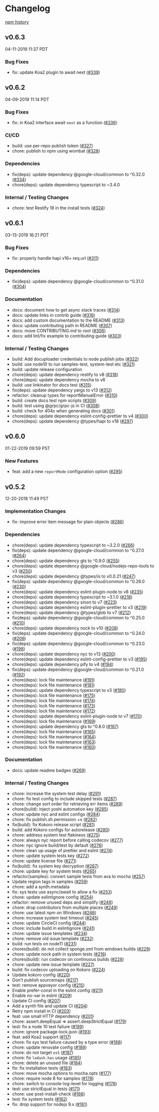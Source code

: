 # Changelog

[npm history][1]

[1]: https://www.npmjs.com/package/@google-cloud/error-reporting?activeTab=versions

## v0.6.3

04-11-2019 11:37 PDT

### Bug Fixes

- fix: update Koa2 plugin to await next ([#339](https://github.com/googleapis/nodejs-error-reporting/pull/339))

## v0.6.2

04-09-2019 11:14 PDT

### Bug Fixes

- fix: in Koa2 interface await `next` as a function ([#336](https://github.com/googleapis/nodejs-error-reporting/pull/336))

### CI/CD

- build: use per-repo publish token ([#327](https://github.com/googleapis/nodejs-error-reporting/pull/327))
- chore: publish to npm using wombat ([#328](https://github.com/googleapis/nodejs-error-reporting/pull/328))

### Dependencies

- fix(deps): update dependency @google-cloud/common to ^0.32.0 ([#334](https://github.com/googleapis/nodejs-error-reporting/pull/334))
- chore(deps): update dependency typescript to ~3.4.0

### Internal / Testing Changes

- chore: test Restify 18 in the install tests ([#324](https://github.com/googleapis/nodejs-error-reporting/pull/324))

## v0.6.1

03-13-2019 16:21 PDT

### Bug Fixes
- fix: properly handle hapi v16+ req.url ([#311](https://github.com/googleapis/nodejs-error-reporting/pull/311))

### Dependencies
- fix(deps): update dependency @google-cloud/common to ^0.31.0 ([#304](https://github.com/googleapis/nodejs-error-reporting/pull/304))

### Documentation
- docs: document how to get async stack traces ([#314](https://github.com/googleapis/nodejs-error-reporting/pull/314))
- docs: update links in contrib guide ([#316](https://github.com/googleapis/nodejs-error-reporting/pull/316))
- docs: add custom documentation to the README ([#313](https://github.com/googleapis/nodejs-error-reporting/pull/313))
- docs: update contributing path in README ([#307](https://github.com/googleapis/nodejs-error-reporting/pull/307))
- docs: move CONTRIBUTING.md to root ([#306](https://github.com/googleapis/nodejs-error-reporting/pull/306))
- docs: add lint/fix example to contributing guide ([#303](https://github.com/googleapis/nodejs-error-reporting/pull/303))

### Internal / Testing Changes
- build: Add docuploader credentials to node publish jobs ([#322](https://github.com/googleapis/nodejs-error-reporting/pull/322))
- build: use node10 to run samples-test, system-test etc ([#321](https://github.com/googleapis/nodejs-error-reporting/pull/321))
- build: update release configuration
- chore(deps): update dependency restify to v8 ([#318](https://github.com/googleapis/nodejs-error-reporting/pull/318))
- chore(deps): update dependency mocha to v6
- build: use linkinator for docs test ([#315](https://github.com/googleapis/nodejs-error-reporting/pull/315))
- fix(deps): update dependency yargs to v13 ([#312](https://github.com/googleapis/nodejs-error-reporting/pull/312))
- refactor: cleanup types for reportManualError ([#310](https://github.com/googleapis/nodejs-error-reporting/pull/310))
- build: create docs test npm scripts ([#309](https://github.com/googleapis/nodejs-error-reporting/pull/309))
- build: test using @grpc/grpc-js in CI ([#308](https://github.com/googleapis/nodejs-error-reporting/pull/308))
- build: check for 404s when generating docs ([#301](https://github.com/googleapis/nodejs-error-reporting/pull/301))
- chore(deps): update dependency eslint-config-prettier to v4 ([#300](https://github.com/googleapis/nodejs-error-reporting/pull/300))
- chore(deps): update dependency @types/hapi to v18 ([#297](https://github.com/googleapis/nodejs-error-reporting/pull/297))

## v0.6.0

01-22-2019 09:59 PST

### New Features
- feat: add a new `reportMode` configuration option ([#295](https://github.com/googleapis/nodejs-error-reporting/pull/295))

## v0.5.2

12-20-2018 11:49 PST

### Implementation Changes

- fix: improve error item message for plain objects ([#286](https://github.com/googleapis/nodejs-error-reporting/pull/286))

### Dependencies

- chore(deps): update dependency typescript to ~3.2.0 ([#266](https://github.com/googleapis/nodejs-error-reporting/pull/266))
- fix(deps): update dependency @google-cloud/common to ^0.27.0 ([#264](https://github.com/googleapis/nodejs-error-reporting/pull/264))
- chore(deps): update dependency gts to ^0.9.0 ([#255](https://github.com/googleapis/nodejs-error-reporting/pull/255))
- chore(deps): update dependency @google-cloud/nodejs-repo-tools to v3 ([#250](https://github.com/googleapis/nodejs-error-reporting/pull/250))
- chore(deps): update dependency @types/is to v0.0.21 ([#247](https://github.com/googleapis/nodejs-error-reporting/pull/247))
- fix(deps): update dependency @google-cloud/common to ^0.26.0 ([#230](https://github.com/googleapis/nodejs-error-reporting/pull/230))
- chore(deps): update dependency eslint-plugin-node to v8 ([#235](https://github.com/googleapis/nodejs-error-reporting/pull/235))
- chore(deps): update dependency typescript to ~3.1.0 ([#218](https://github.com/googleapis/nodejs-error-reporting/pull/218))
- chore(deps): update dependency sinon to v7 ([#223](https://github.com/googleapis/nodejs-error-reporting/pull/223))
- chore(deps): update dependency eslint-plugin-prettier to v3 ([#219](https://github.com/googleapis/nodejs-error-reporting/pull/219))
- chore(deps): update dependency @types/glob to v7 ([#212](https://github.com/googleapis/nodejs-error-reporting/pull/212))
- fix(deps): update dependency @google-cloud/common to ^0.25.0 ([#210](https://github.com/googleapis/nodejs-error-reporting/pull/210))
- chore(deps): update dependency nock to v10 ([#208](https://github.com/googleapis/nodejs-error-reporting/pull/208))
- fix(deps): update dependency @google-cloud/common to ^0.24.0 ([#206](https://github.com/googleapis/nodejs-error-reporting/pull/206))
- fix(deps): update dependency @google-cloud/common to ^0.23.0 ([#198](https://github.com/googleapis/nodejs-error-reporting/pull/198))
- chore(deps): update dependency nyc to v13 ([#200](https://github.com/googleapis/nodejs-error-reporting/pull/200))
- chore(deps): update dependency eslint-config-prettier to v3 ([#195](https://github.com/googleapis/nodejs-error-reporting/pull/195))
- chore(deps): update dependency pify to v4 ([#194](https://github.com/googleapis/nodejs-error-reporting/pull/194))
- fix(deps): update dependency @google-cloud/common to ^0.21.0 ([#192](https://github.com/googleapis/nodejs-error-reporting/pull/192))
- chore(deps): lock file maintenance ([#191](https://github.com/googleapis/nodejs-error-reporting/pull/191))
- chore(deps): lock file maintenance ([#181](https://github.com/googleapis/nodejs-error-reporting/pull/181))
- chore(deps): update dependency typescript to v3 ([#180](https://github.com/googleapis/nodejs-error-reporting/pull/180))
- chore(deps): lock file maintenance ([#175](https://github.com/googleapis/nodejs-error-reporting/pull/175))
- chore(deps): lock file maintenance ([#174](https://github.com/googleapis/nodejs-error-reporting/pull/174))
- chore(deps): lock file maintenance ([#173](https://github.com/googleapis/nodejs-error-reporting/pull/173))
- chore(deps): lock file maintenance ([#172](https://github.com/googleapis/nodejs-error-reporting/pull/172))
- chore(deps): update dependency eslint-plugin-node to v7 ([#170](https://github.com/googleapis/nodejs-error-reporting/pull/170))
- chore(deps): lock file maintenance ([#169](https://github.com/googleapis/nodejs-error-reporting/pull/169))
- chore(deps): update dependency gts to ^0.8.0 ([#167](https://github.com/googleapis/nodejs-error-reporting/pull/167))
- chore(deps): lock file maintenance ([#165](https://github.com/googleapis/nodejs-error-reporting/pull/165))
- chore(deps): lock file maintenance ([#164](https://github.com/googleapis/nodejs-error-reporting/pull/164))
- chore(deps): lock file maintenance ([#163](https://github.com/googleapis/nodejs-error-reporting/pull/163))
- chore(deps): lock file maintenance ([#160](https://github.com/googleapis/nodejs-error-reporting/pull/160))


### Documentation

- docs: update readme badges ([#269](https://github.com/googleapis/nodejs-error-reporting/pull/269))

### Internal / Testing Changes

- chore: increase the system test delay ([#291](https://github.com/googleapis/nodejs-error-reporting/pull/291))
- chore: fix test config to include skipped tests ([#287](https://github.com/googleapis/nodejs-error-reporting/pull/287))
- chore: change sort order for retrieving err items ([#289](https://github.com/googleapis/nodejs-error-reporting/pull/289))
- chore(build): inject yoshi automation key ([#285](https://github.com/googleapis/nodejs-error-reporting/pull/285))
- chore: update nyc and eslint configs ([#284](https://github.com/googleapis/nodejs-error-reporting/pull/284))
- chore: fix publish.sh permission +x ([#282](https://github.com/googleapis/nodejs-error-reporting/pull/282))
- fix(build): fix Kokoro release script ([#281](https://github.com/googleapis/nodejs-error-reporting/pull/281))
- build: add Kokoro configs for autorelease ([#280](https://github.com/googleapis/nodejs-error-reporting/pull/280))
- chore: address system test flakiness ([#275](https://github.com/googleapis/nodejs-error-reporting/pull/275))
- chore: always nyc report before calling codecov ([#277](https://github.com/googleapis/nodejs-error-reporting/pull/277))
- chore: nyc ignore build/test by default ([#276](https://github.com/googleapis/nodejs-error-reporting/pull/276))
- chore: clean up usage of prettier and eslint ([#274](https://github.com/googleapis/nodejs-error-reporting/pull/274))
- chore: update system tests key ([#272](https://github.com/googleapis/nodejs-error-reporting/pull/272))
- chore: update license file ([#271](https://github.com/googleapis/nodejs-error-reporting/pull/271))
- fix(build): fix system key decryption ([#267](https://github.com/googleapis/nodejs-error-reporting/pull/267))
- chore: update key for system tests ([#265](https://github.com/googleapis/nodejs-error-reporting/pull/265))
- refactor(samples): convert sample tests from ava to mocha ([#257](https://github.com/googleapis/nodejs-error-reporting/pull/257))
- Update region tags in samples ([#259](https://github.com/googleapis/nodejs-error-reporting/pull/259))
- chore: add a synth.metadata
- fix: sys tests use async/await to allow a fix ([#253](https://github.com/googleapis/nodejs-error-reporting/pull/253))
- chore: update eslintignore config ([#254](https://github.com/googleapis/nodejs-error-reporting/pull/254))
- refactor: remove unused deps and simplify ([#248](https://github.com/googleapis/nodejs-error-reporting/pull/248))
- chore: drop contributors from multiple places ([#249](https://github.com/googleapis/nodejs-error-reporting/pull/249))
- chore: use latest npm on Windows ([#246](https://github.com/googleapis/nodejs-error-reporting/pull/246))
- chore: increase system test timeout ([#245](https://github.com/googleapis/nodejs-error-reporting/pull/245))
- chore: update CircleCI config ([#244](https://github.com/googleapis/nodejs-error-reporting/pull/244))
- chore: include build in eslintignore ([#241](https://github.com/googleapis/nodejs-error-reporting/pull/241))
- chore: update issue templates ([#234](https://github.com/googleapis/nodejs-error-reporting/pull/234))
- chore: remove old issue template ([#232](https://github.com/googleapis/nodejs-error-reporting/pull/232))
- build: run tests on node11 ([#231](https://github.com/googleapis/nodejs-error-reporting/pull/231))
- chores(build): do not collect sponge.xml from windows builds ([#229](https://github.com/googleapis/nodejs-error-reporting/pull/229))
- chore: update nock path in system tests ([#216](https://github.com/googleapis/nodejs-error-reporting/pull/216))
- chores(build): run codecov on continuous builds ([#228](https://github.com/googleapis/nodejs-error-reporting/pull/228))
- chore: update new issue template ([#227](https://github.com/googleapis/nodejs-error-reporting/pull/227))
- build: fix codecov uploading on Kokoro ([#224](https://github.com/googleapis/nodejs-error-reporting/pull/224))
- Update kokoro config ([#220](https://github.com/googleapis/nodejs-error-reporting/pull/220))
- Don't publish sourcemaps ([#217](https://github.com/googleapis/nodejs-error-reporting/pull/217))
- test: remove appveyor config ([#215](https://github.com/googleapis/nodejs-error-reporting/pull/215))
- Enable prefer-const in the eslint config ([#211](https://github.com/googleapis/nodejs-error-reporting/pull/211))
- Enable no-var in eslint ([#209](https://github.com/googleapis/nodejs-error-reporting/pull/209))
- Update CI config ([#207](https://github.com/googleapis/nodejs-error-reporting/pull/207))
- Add a synth file and update CI ([#204](https://github.com/googleapis/nodejs-error-reporting/pull/204))
- Retry npm install in CI ([#203](https://github.com/googleapis/nodejs-error-reporting/pull/203))
- feat: use small HTTP dependency ([#201](https://github.com/googleapis/nodejs-error-reporting/pull/201))
- chore: assert.deepEqual => assert.deepStrictEqual ([#179](https://github.com/googleapis/nodejs-error-reporting/pull/179))
- test: fix a node 10 test failure ([#199](https://github.com/googleapis/nodejs-error-reporting/pull/199))
- chore: ignore package-lock.json ([#193](https://github.com/googleapis/nodejs-error-reporting/pull/193))
- feat: add Koa2 support ([#117](https://github.com/googleapis/nodejs-error-reporting/pull/117))
- chore: fix sys test failure caused by a type error ([#188](https://github.com/googleapis/nodejs-error-reporting/pull/188))
- chore: update renovate config ([#189](https://github.com/googleapis/nodejs-error-reporting/pull/189))
- chore: do not target `es5` ([#187](https://github.com/googleapis/nodejs-error-reporting/pull/187))
- chore: fix `lodash.has` usage ([#185](https://github.com/googleapis/nodejs-error-reporting/pull/185))
- chore: delete an unused file ([#184](https://github.com/googleapis/nodejs-error-reporting/pull/184))
- fix: fix installation tests ([#183](https://github.com/googleapis/nodejs-error-reporting/pull/183))
- chore: move mocha options to mocha.opts ([#177](https://github.com/googleapis/nodejs-error-reporting/pull/177))
- chore: require node 8 for samples ([#178](https://github.com/googleapis/nodejs-error-reporting/pull/178))
- chore: switch to console-log-level for logging ([#176](https://github.com/googleapis/nodejs-error-reporting/pull/176))
- test: use strictEqual in tests ([#171](https://github.com/googleapis/nodejs-error-reporting/pull/171))
- chore: use post-install-check ([#166](https://github.com/googleapis/nodejs-error-reporting/pull/166))
- test: fix system tests ([#162](https://github.com/googleapis/nodejs-error-reporting/pull/162))
- fix: drop support for nodejs 9.x ([#161](https://github.com/googleapis/nodejs-error-reporting/pull/161))

